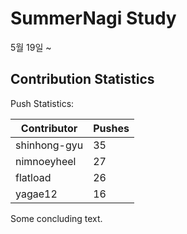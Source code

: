 # SummerNagi Study

5월 19일 ~ 

## Contribution Statistics

Push Statistics:

| Contributor | Pushes |
| ----------- | ------ |
| shinhong-gyu | 35 |
| nimnoeyheel | 27 |
| flatload | 26 |
| yagae12 | 16 |

Some concluding text.

